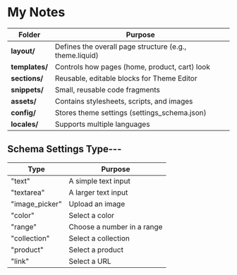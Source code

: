 # My Notes

| **Folder** | **Purpose** |
| --- | --- |
| **layout/** | Defines the overall page structure (e.g., theme.liquid) |
| **templates/** | Controls how pages (home, product, cart) look |
| **sections/** | Reusable, editable blocks for Theme Editor |
| **snippets/** | Small, reusable code fragments |
| **assets/** | Contains stylesheets, scripts, and images |
| **config/** | Stores theme settings (settings_schema.json) |
| **locales/** | Supports multiple languages | 


## Schema Settings Type---
| **Type** | **Purpose** |
| --- | --- |
| "text" | A simple text input |
| "textarea" | A larger text input |
| "image_picker" | Upload an image |
| "color" | Select a color |
| "range" | Choose a number in a range |
| "collection" | Select a collection |
| "product" | Select a product |
| "link" | Select a URL |

